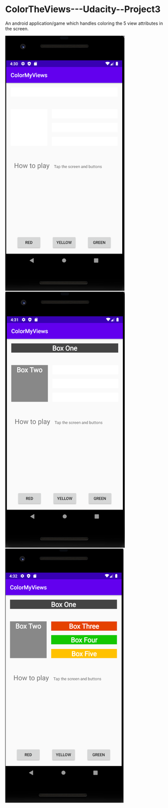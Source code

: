 # ColorTheViews---Udacity--Project3
An android application/game which handles coloring the 5 view attributes in the screen.

![ColorTheViewsPreview1](/images/color1.png)
![ColorTheViewsPreview2](/images/color.png)
![ColorTheViewsPreview3](/images/color3.png)
